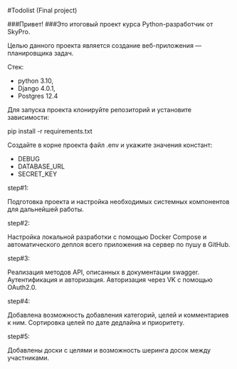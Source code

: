#Todolist (Final project)

###Привет!
###Это итоговый проект курса Python-разработчик от SkyPro.

Целью данного проекта является создание веб-приложения — планировщика задач.

Cтек:
  - python 3.10,
  - Django 4.0.1,
  - Postgres 12.4

Для запуска проекта клонируйте репозиторий и установите зависимости:

pip install -r requirements.txt

Создайте в корне проекта файл .env и укажите значения констант:
- DEBUG
- DATABASE_URL
- SECRET_KEY


step#1:

Подготовка проекта и настройка необходимых системных компонентов для дальнейшей работы.

step#2:

Настройка локальной разработки с помощью Docker Compose и автоматического деплоя всего приложения на сервер по пушу в GitHub.

step#3:

Реализация методов API, описанных в документации swagger. Аутентификация и авторизация. Авторизация через VK с помощью OAuth2.0.

step#4:

Добавлена возможность добавления категорий, целей и комментариев к ним. Сортировка целей по дате дедлайна и приоритету.

step#5:

Добавлены доски с целями и возможность шеринга досок между участниками.